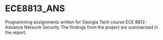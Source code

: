 # ECE8813_ANS
Programming assignments written for Georgia Tech course ECE 8813 : Advance Network Security
The findings from the project are summarized in the report.
